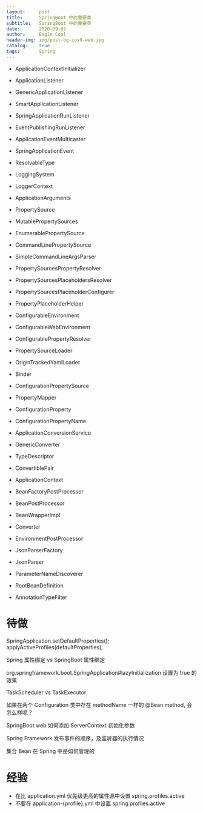 ```yaml
---
layout:     post
title:      SpringBoot 中的重要类
subtitle:   SpringBoot 中的重要类
date:       2020-09-02
author:     Eagle Cool
header-img: img/post-bg-ios9-web.jpg
catalog: 	true
tags:       Spring
---
```


* ApplicationContextInitializer


* ApplicationListener
* GenericApplicationListener
* SmartApplicationListener
* SpringApplicationRunListener
* EventPublishingRunListener
* ApplicationEventMulticaster
* SpringApplicationEvent


* ResolvableType


* LoggingSystem
* LoggerContext


* ApplicationArguments
* PropertySource
* MutablePropertySources
* EnumerablePropertySource
* CommandLinePropertySource
* SimpleCommandLineArgsParser
* PropertySourcesPropertyResolver
* PropertySourcesPlaceholdersResolver
* PropertySourcesPlaceholderConfigurer
* PropertyPlaceholderHelper
* ConfigurableEnvironment
* ConfigurableWebEnvironment
* ConfigurablePropertyResolver
* PropertySourceLoader
* OriginTrackedYamlLoader
* Binder
* ConfigurationPropertySource
* PropertyMapper
* ConfigurationProperty
* ConfigurationPropertyName


* ApplicationConversionService
* GenericConverter
* TypeDescriptor
* ConvertiblePair


* ApplicationContext
* BeanFactoryPostProcessor
* BeanPostProcessor
* BeanWrapperImpl
* Converter

* EnvironmentPostProcessor 


* JsonParserFactory
* JsonParser


* ParameterNameDiscoverer


* RootBeanDefinition
* AnnotationTypeFilter

# 待做

SpringApplication.setDefaultProperties();
applyActiveProfiles(defaultProperties);

Spring 属性绑定 vs SpringBoot 属性绑定

org.springframework.boot.SpringApplication#lazyInitialization 设置为 true 的效果

TaskScheduler vs TaskExecutor

如果在两个 Configuration 类中存在 methodName 一样的 @Bean method, 会怎么样呢？

SpringBoot web 如何添加 ServerContext 初始化参数

Spring Framework 发布事件的顺序，及监听器的执行情况

集合 Bean 在 Spring 中是如何管理的

# 经验

* 在比 application.yml 优先级更高的属性源中设置 spring.profiles.active
* 不要在 application-{profile}.yml 中设置 spring.profiles.active